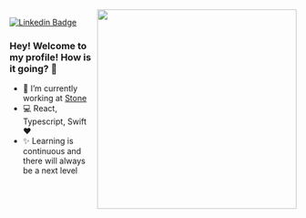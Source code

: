 <img align="right" src="https://raw.githubusercontent.com/MicaelliMedeiros/micaellimedeiros/master/image/computer-illustration.png" width="350"/>

[![Linkedin Badge](https://img.shields.io/badge/-Gleydson%20Rodrigues-844bc9?style=flat-square&logo=Linkedin&logoColor=white&link=https://www.linkedin.com/in/gleydsonsr/)](https://www.linkedin.com/in/gleydsonsr/) 

### Hey! Welcome to my profile! How is it going? 👋

- 🚀 I’m currently working at [Stone](https://www.stone.co/br/)
- 💻 React, Typescript, Swift ❤️
- ✨ Learning is continuous and there will always be a next level


